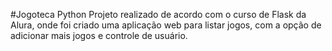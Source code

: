 #Jogoteca Python
Projeto realizado de acordo com o curso de Flask da Alura, onde foi criado uma aplicação web para listar jogos, com a opção de adicionar mais jogos e controle de usuário.
